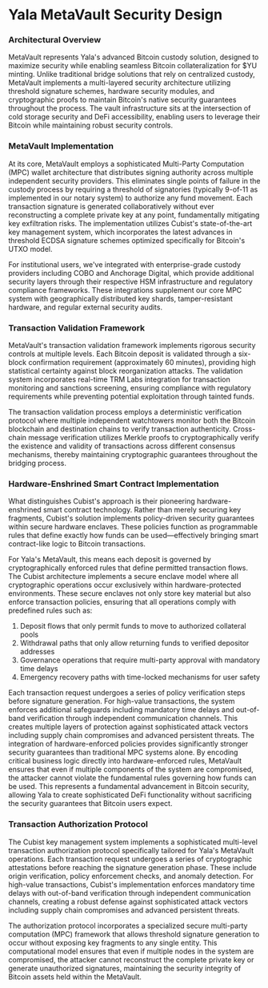 # Yala MetaVault Security Design

### Architectural Overview

MetaVault represents Yala's advanced Bitcoin custody solution, designed to maximize security while enabling seamless Bitcoin collateralization for $YU minting. Unlike traditional bridge solutions that rely on centralized custody, MetaVault implements a multi-layered security architecture utilizing threshold signature schemes, hardware security modules, and cryptographic proofs to maintain Bitcoin's native security guarantees throughout the process. The vault infrastructure sits at the intersection of cold storage security and DeFi accessibility, enabling users to leverage their Bitcoin while maintaining robust security controls.

### MetaVault Implementation

At its core, MetaVault employs a sophisticated Multi-Party Computation (MPC) wallet architecture that distributes signing authority across multiple independent security providers. This eliminates single points of failure in the custody process by requiring a threshold of signatories (typically 9-of-11 as implemented in our notary system) to authorize any fund movement. Each transaction signature is generated collaboratively without ever reconstructing a complete private key at any point, fundamentally mitigating key exfiltration risks. The implementation utilizes Cubist's state-of-the-art key management system, which incorporates the latest advances in threshold ECDSA signature schemes optimized specifically for Bitcoin's UTXO model.

For institutional users, we've integrated with enterprise-grade custody providers including COBO and Anchorage Digital, which provide additional security layers through their respective HSM infrastructure and regulatory compliance frameworks. These integrations supplement our core MPC system with geographically distributed key shards, tamper-resistant hardware, and regular external security audits.

### Transaction Validation Framework

MetaVault's transaction validation framework implements rigorous security controls at multiple levels. Each Bitcoin deposit is validated through a six-block confirmation requirement (approximately 60 minutes), providing high statistical certainty against block reorganization attacks. The validation system incorporates real-time TRM Labs integration for transaction monitoring and sanctions screening, ensuring compliance with regulatory requirements while preventing potential exploitation through tainted funds.

The transaction validation process employs a deterministic verification protocol where multiple independent watchtowers monitor both the Bitcoin blockchain and destination chains to verify transaction authenticity. Cross-chain message verification utilizes Merkle proofs to cryptographically verify the existence and validity of transactions across different consensus mechanisms, thereby maintaining cryptographic guarantees throughout the bridging process.

### Hardware-Enshrined Smart Contract Implementation

What distinguishes Cubist's approach is their pioneering hardware-enshrined smart contract technology. Rather than merely securing key fragments, Cubist's solution implements policy-driven security guarantees within secure hardware enclaves. These policies function as programmable rules that define exactly how funds can be used—effectively bringing smart contract-like logic to Bitcoin transactions.

For Yala's MetaVault, this means each deposit is governed by cryptographically enforced rules that define permitted transaction flows. The Cubist architecture implements a secure enclave model where all cryptographic operations occur exclusively within hardware-protected environments. These secure enclaves not only store key material but also enforce transaction policies, ensuring that all operations comply with predefined rules such as:

1. Deposit flows that only permit funds to move to authorized collateral pools
2. Withdrawal paths that only allow returning funds to verified depositor addresses
3. Governance operations that require multi-party approval with mandatory time delays
4. Emergency recovery paths with time-locked mechanisms for user safety

Each transaction request undergoes a series of policy verification steps before signature generation. For high-value transactions, the system enforces additional safeguards including mandatory time delays and out-of-band verification through independent communication channels. This creates multiple layers of protection against sophisticated attack vectors including supply chain compromises and advanced persistent threats. The integration of hardware-enforced policies provides significantly stronger security guarantees than traditional MPC systems alone. By encoding critical business logic directly into hardware-enforced rules, MetaVault ensures that even if multiple components of the system are compromised, the attacker cannot violate the fundamental rules governing how funds can be used. This represents a fundamental advancement in Bitcoin security, allowing Yala to create sophisticated DeFi functionality without sacrificing the security guarantees that Bitcoin users expect.

### Transaction Authorization Protocol

The Cubist key management system implements a sophisticated multi-level transaction authorization protocol specifically tailored for Yala's MetaVault operations. Each transaction request undergoes a series of cryptographic attestations before reaching the signature generation phase. These include origin verification, policy enforcement checks, and anomaly detection. For high-value transactions, Cubist's implementation enforces mandatory time delays with out-of-band verification through independent communication channels, creating a robust defense against sophisticated attack vectors including supply chain compromises and advanced persistent threats.

The authorization protocol incorporates a specialized secure multi-party computation (MPC) framework that allows threshold signature generation to occur without exposing key fragments to any single entity. This computational model ensures that even if multiple nodes in the system are compromised, the attacker cannot reconstruct the complete private key or generate unauthorized signatures, maintaining the security integrity of Bitcoin assets held within the MetaVault.

